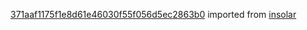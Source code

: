 [371aaf1175f1e8d61e46030f55f056d5ec2863b0](https://github.com/insolar/insolar/commit/371aaf1175f1e8d61e46030f55f056d5ec2863b0) imported from [insolar](https://github.com/insolar/insolar)
